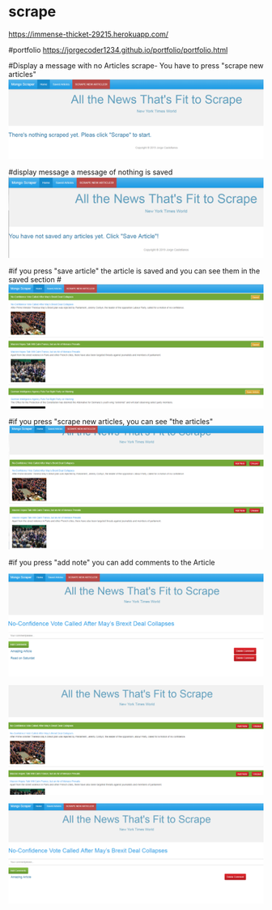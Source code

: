 # scrape

https://immense-thicket-29215.herokuapp.com/

#portfolio
https://jorgecoder1234.github.io/portfolio/portfolio.html


#Display a message with no Articles scrape- You have to press "scrape new articles"
![](models/image1.PNG)


#display message a message of nothing is saved
![](models/image2.PNG)

#if you press "save article" the article is saved and you can see them in the saved section
#![](models/image4.PNG)

#if you press "scrape new articles, you can see "the articles"
![](models/image3.PNG)


#if you press "add note" you can add comments to the Article

![](models/image5.PNG)


![](models/image6.PNG)


![](models/image7.PNG)

